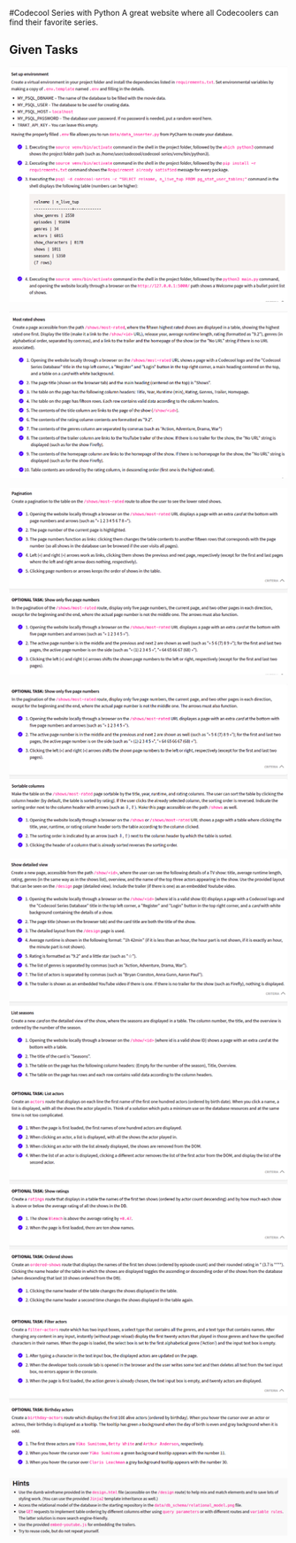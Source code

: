 #Codecool Series with Python
A great website where all Codecoolers can find their favorite series.

## Given Tasks

![first](/task_images/1.png)

![second](/task_images/2.png)

![third](/task_images/3.png)

![fourth](/task_images/4.png)

![fifth](/task_images/5.png)

![sixth](/task_images/6.png)

![seventh](/task_images/7.png)

![eigth](/task_images/8.png)
